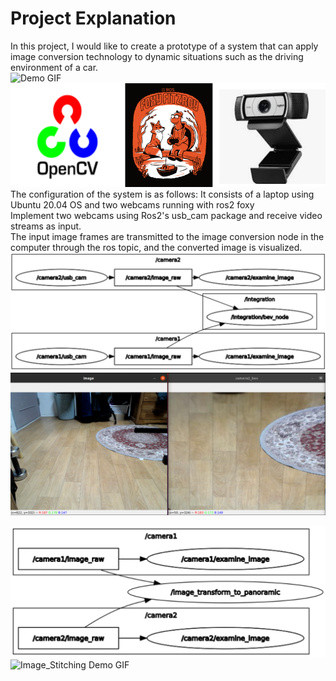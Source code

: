# Project Explanation  

In this project, I would like to create a prototype of a system that can apply image conversion technology to dynamic situations such as the driving environment of a car.  
![Demo GIF](./demo/머신비전시스템텀프.gif)    
![Using APIs](./demo/image.png)  
The configuration of the system is as follows: It consists of a laptop using Ubuntu 20.04 OS and two webcams running with ros2 foxy    
Implement two webcams using Ros2's usb_cam package and receive video streams as input.  
The input image frames are transmitted to the image conversion node in the computer through the ros topic, and the converted image is visualized.  
![BEV System config](./demo/image(4).png)  
![BEV Demo GIF](./demo/image(3).png)  

![Image_Stitching System config](./demo/image(5).png)  
![Image_Stitching Demo GIF](./demo/머신비전시스템텀프.gif)  